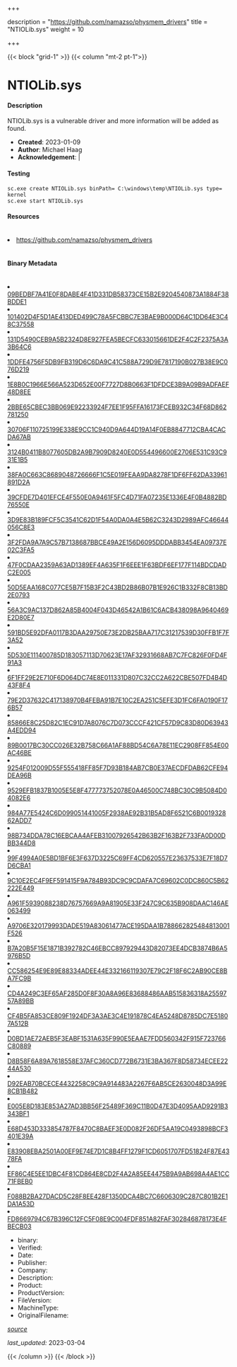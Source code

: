 +++

description = "https://github.com/namazso/physmem_drivers"
title = "NTIOLib.sys"
weight = 10

+++


{{< block "grid-1" >}}
{{< column "mt-2 pt-1">}}


# NTIOLib.sys

#### Description


NTIOLib.sys is a vulnerable driver and more information will be added as found.


- **Created**: 2023-01-09
- **Author**: Michael Haag
- **Acknowledgement**:  | [](https://twitter.com/)

#### Testing

```
sc.exe create NTIOLib.sys binPath= C:\windows\temp\NTIOLib.sys type= kernel
sc.exe start NTIOLib.sys
```

#### Resources
<br>


<li><a href=" https://github.com/namazso/physmem_drivers"> https://github.com/namazso/physmem_drivers</a></li>


<br>


#### Binary Metadata
<br>



<li><a href="https://www.virustotal.com/gui/file/09BEDBF7A41E0F8DABE4F41D331DB58373CE15B2E9204540873A1884F38BDDE1">09BEDBF7A41E0F8DABE4F41D331DB58373CE15B2E9204540873A1884F38BDDE1</a></li>

<li><a href="https://www.virustotal.com/gui/file/101402D4F5D1AE413DED499C78A5FCBBC7E3BAE9B000D64C1DD64E3C48C37558">101402D4F5D1AE413DED499C78A5FCBBC7E3BAE9B000D64C1DD64E3C48C37558</a></li>

<li><a href="https://www.virustotal.com/gui/file/131D5490CEB9A5B2324D8E927FEA5BECFC633015661DE2F4C2F2375A3A3B64C6">131D5490CEB9A5B2324D8E927FEA5BECFC633015661DE2F4C2F2375A3A3B64C6</a></li>

<li><a href="https://www.virustotal.com/gui/file/1DDFE4756F5DB9FB319D6C6DA9C41C588A729D9E7817190B027B38E9C076D219">1DDFE4756F5DB9FB319D6C6DA9C41C588A729D9E7817190B027B38E9C076D219</a></li>

<li><a href="https://www.virustotal.com/gui/file/1E8B0C1966E566A523D652E00F7727D8B0663F1DFDCE3B9A09B9ADFAEF48D8EE">1E8B0C1966E566A523D652E00F7727D8B0663F1DFDCE3B9A09B9ADFAEF48D8EE</a></li>

<li><a href="https://www.virustotal.com/gui/file/2BBE65CBEC3BB069E92233924F7EE1F95FFA16173FCEB932C34F68D862781250">2BBE65CBEC3BB069E92233924F7EE1F95FFA16173FCEB932C34F68D862781250</a></li>

<li><a href="https://www.virustotal.com/gui/file/30706F110725199E338E9CC1C940D9A644D19A14F0EB8847712CBA4CACDA67AB">30706F110725199E338E9CC1C940D9A644D19A14F0EB8847712CBA4CACDA67AB</a></li>

<li><a href="https://www.virustotal.com/gui/file/3124B0411B8077605DB2A9B7909D8240E0D554496600E2706E531C93C931E1B5">3124B0411B8077605DB2A9B7909D8240E0D554496600E2706E531C93C931E1B5</a></li>

<li><a href="https://www.virustotal.com/gui/file/38FA0C663C8689048726666F1C5E019FEAA9DA8278F1DF6FF62DA33961891D2A">38FA0C663C8689048726666F1C5E019FEAA9DA8278F1DF6FF62DA33961891D2A</a></li>

<li><a href="https://www.virustotal.com/gui/file/39CFDE7D401EFCE4F550E0A9461F5FC4D71FA07235E1336E4F0B4882BD76550E">39CFDE7D401EFCE4F550E0A9461F5FC4D71FA07235E1336E4F0B4882BD76550E</a></li>

<li><a href="https://www.virustotal.com/gui/file/3D9E83B189FCF5C3541C62D1F54A0DA0A4E5B62C3243D2989AFC46644056C8E3">3D9E83B189FCF5C3541C62D1F54A0DA0A4E5B62C3243D2989AFC46644056C8E3</a></li>

<li><a href="https://www.virustotal.com/gui/file/3F2FDA9A7A9C57B7138687BBCE49A2E156D6095DDDABB3454EA09737E02C3FA5">3F2FDA9A7A9C57B7138687BBCE49A2E156D6095DDDABB3454EA09737E02C3FA5</a></li>

<li><a href="https://www.virustotal.com/gui/file/47F0CDAA2359A63AD1389EF4A635F1F6EEE1F63BDF6EF177F114BDCDADC2E005">47F0CDAA2359A63AD1389EF4A635F1F6EEE1F63BDF6EF177F114BDCDADC2E005</a></li>

<li><a href="https://www.virustotal.com/gui/file/50D5EAA168C077CE5B7F15B3F2C43BD2B86B07B1E926C1B332F8CB13BD2E0793">50D5EAA168C077CE5B7F15B3F2C43BD2B86B07B1E926C1B332F8CB13BD2E0793</a></li>

<li><a href="https://www.virustotal.com/gui/file/56A3C9AC137D862A85B4004F043D46542A1B61C6ACB438098A9640469E2D80E7">56A3C9AC137D862A85B4004F043D46542A1B61C6ACB438098A9640469E2D80E7</a></li>

<li><a href="https://www.virustotal.com/gui/file/591BD5E92DFA0117B3DAA29750E73E2DB25BAA717C31217539D30FFB1F7F3A52">591BD5E92DFA0117B3DAA29750E73E2DB25BAA717C31217539D30FFB1F7F3A52</a></li>

<li><a href="https://www.virustotal.com/gui/file/5D530E111400785D183057113D70623E17AF32931668AB7C7FC826F0FD4F91A3">5D530E111400785D183057113D70623E17AF32931668AB7C7FC826F0FD4F91A3</a></li>

<li><a href="https://www.virustotal.com/gui/file/6F1FF29E2E710F6D064DC74E8E011331D807C32CC2A622CBE507FD4B4D43F8F4">6F1FF29E2E710F6D064DC74E8E011331D807C32CC2A622CBE507FD4B4D43F8F4</a></li>

<li><a href="https://www.virustotal.com/gui/file/79E2D37632C417138970B4FEBA91B7E10C2EA251C5EFE3D1FC6FA0190F176B57">79E2D37632C417138970B4FEBA91B7E10C2EA251C5EFE3D1FC6FA0190F176B57</a></li>

<li><a href="https://www.virustotal.com/gui/file/85866E8C25D82C1EC91D7A8076C7D073CCCF421CF57D9C83D80D63943A4EDD94">85866E8C25D82C1EC91D7A8076C7D073CCCF421CF57D9C83D80D63943A4EDD94</a></li>

<li><a href="https://www.virustotal.com/gui/file/89B0017BC30CC026E32B758C66A1AF88BD54C6A78E11EC2908FF854E00AC46BE">89B0017BC30CC026E32B758C66A1AF88BD54C6A78E11EC2908FF854E00AC46BE</a></li>

<li><a href="https://www.virustotal.com/gui/file/9254F012009D55F555418FF85F7D93B184AB7CB0E37AECDFDAB62CFE94DEA96B">9254F012009D55F555418FF85F7D93B184AB7CB0E37AECDFDAB62CFE94DEA96B</a></li>

<li><a href="https://www.virustotal.com/gui/file/9529EFB1837B1005E5E8F477773752078E0A46500C748BC30C9B5084D04082E6">9529EFB1837B1005E5E8F477773752078E0A46500C748BC30C9B5084D04082E6</a></li>

<li><a href="https://www.virustotal.com/gui/file/984A77E5424C6D099051441005F2938AE92B31B5AD8F6521C6B001932862ADD7">984A77E5424C6D099051441005F2938AE92B31B5AD8F6521C6B001932862ADD7</a></li>

<li><a href="https://www.virustotal.com/gui/file/98B734DDA78C16EBCAA4AFEB31007926542B63B2F163B2F733FA0D00DBB344D8">98B734DDA78C16EBCAA4AFEB31007926542B63B2F163B2F733FA0D00DBB344D8</a></li>

<li><a href="https://www.virustotal.com/gui/file/99F4994A0E5BD1BF6E3F637D3225C69FF4CD620557E23637533E7F18D7D6CBA1">99F4994A0E5BD1BF6E3F637D3225C69FF4CD620557E23637533E7F18D7D6CBA1</a></li>

<li><a href="https://www.virustotal.com/gui/file/9C10E2EC4F9EF591415F9A784B93DC9C9CDAFA7C69602C0DC860C5B62222E449">9C10E2EC4F9EF591415F9A784B93DC9C9CDAFA7C69602C0DC860C5B62222E449</a></li>

<li><a href="https://www.virustotal.com/gui/file/A961F5939088238D76757669A9A81905E33F247C9C635B908DAAC146AE063499">A961F5939088238D76757669A9A81905E33F247C9C635B908DAAC146AE063499</a></li>

<li><a href="https://www.virustotal.com/gui/file/A9706E320179993DADE519A83061477ACE195DAA1B788662825484813001F526">A9706E320179993DADE519A83061477ACE195DAA1B788662825484813001F526</a></li>

<li><a href="https://www.virustotal.com/gui/file/B7A20B5F15E1871B392782C46EBCC897929443D82073EE4DCB3874B6A5976B5D">B7A20B5F15E1871B392782C46EBCC897929443D82073EE4DCB3874B6A5976B5D</a></li>

<li><a href="https://www.virustotal.com/gui/file/CC586254E9E89E88334ADEE44E332166119307E79C2F18F6C2AB90CE8BA7FC9B">CC586254E9E89E88334ADEE44E332166119307E79C2F18F6C2AB90CE8BA7FC9B</a></li>

<li><a href="https://www.virustotal.com/gui/file/CD4A249C3EF65AF285D0F8F30A8A96E83688486AAB515836318A2559757A89BB">CD4A249C3EF65AF285D0F8F30A8A96E83688486AAB515836318A2559757A89BB</a></li>

<li><a href="https://www.virustotal.com/gui/file/CF4B5FA853CE809F1924DF3A3AE3C4E191878C4EA5248D8785DC7E51807A512B">CF4B5FA853CE809F1924DF3A3AE3C4E191878C4EA5248D8785DC7E51807A512B</a></li>

<li><a href="https://www.virustotal.com/gui/file/D0BD1AE72AEB5F3EABF1531A635F990E5EAAE7FDD560342F915F723766C80889">D0BD1AE72AEB5F3EABF1531A635F990E5EAAE7FDD560342F915F723766C80889</a></li>

<li><a href="https://www.virustotal.com/gui/file/ D8B58F6A89A7618558E37AFC360CD772B6731E3BA367F8D58734ECEE2244A530"> D8B58F6A89A7618558E37AFC360CD772B6731E3BA367F8D58734ECEE2244A530</a></li>

<li><a href="https://www.virustotal.com/gui/file/D92EAB70BCECE4432258C9C9A914483A2267F6AB5CE2630048D3A99E8CB1B482">D92EAB70BCECE4432258C9C9A914483A2267F6AB5CE2630048D3A99E8CB1B482</a></li>

<li><a href="https://www.virustotal.com/gui/file/E005E8D183E853A27AD3BB56F25489F369C11B0D47E3D4095AAD9291B3343BF1">E005E8D183E853A27AD3BB56F25489F369C11B0D47E3D4095AAD9291B3343BF1</a></li>

<li><a href="https://www.virustotal.com/gui/file/E68D453D333854787F8470C8BAEF3E0D082F26DF5AA19C0493898BCF3401E39A">E68D453D333854787F8470C8BAEF3E0D082F26DF5AA19C0493898BCF3401E39A</a></li>

<li><a href="https://www.virustotal.com/gui/file/E83908EBA2501A00EF9E74E7D1C8B4FF1279F1CD6051707FD51824F87E4378FA">E83908EBA2501A00EF9E74E7D1C8B4FF1279F1CD6051707FD51824F87E4378FA</a></li>

<li><a href="https://www.virustotal.com/gui/file/EF86C4E5EE1DBC4F81CD864E8CD2F4A2A85EE4475B9A9AB698A4AE1CC71FBEB0">EF86C4E5EE1DBC4F81CD864E8CD2F4A2A85EE4475B9A9AB698A4AE1CC71FBEB0</a></li>

<li><a href="https://www.virustotal.com/gui/file/F088B2BA27DACD5C28F8EE428F1350DCA4BC7C6606309C287C801B2E1DA1A53D">F088B2BA27DACD5C28F8EE428F1350DCA4BC7C6606309C287C801B2E1DA1A53D</a></li>

<li><a href="https://www.virustotal.com/gui/file/FD8669794C67B396C12FC5F08E9C004FDF851A82FAF302846878173E4FBECB03">FD8669794C67B396C12FC5F08E9C004FDF851A82FAF302846878173E4FBECB03</a></li>



- binary: 
- Verified: 
- Date: 
- Publisher: 
- Company: 
- Description: 
- Product: 
- ProductVersion: 
- FileVersion: 
- MachineType: 
- OriginalFilename: 

[*source*](https://github.com/magicsword-io/LOLDrivers/tree/main/yaml/ntiolib.sys.yml)

*last_updated:* 2023-03-04


{{< /column >}}
{{< /block >}}
